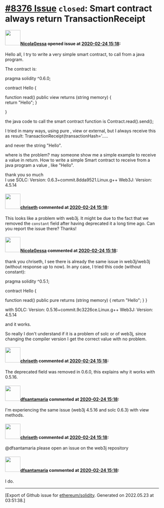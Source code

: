 # [\#8376 Issue](https://github.com/ethereum/solidity/issues/8376) `closed`: Smart contract always return TransactionReceipt

#### <img src="https://avatars.githubusercontent.com/u/23472881?v=4" width="50">[NicolaGessa](https://github.com/NicolaGessa) opened issue at [2020-02-24 15:18](https://github.com/ethereum/solidity/issues/8376):

Hello all, I try to write a very simple smart contract, to call from a java program.

The contract is:
 
pragma solidity ^0.6.0;

contract Hello {

  function read() public view returns (string memory) {   
    return "Hello";
  }	

}


the java code to call the smart contract function is
Contract.read().send();

I tried in many ways, using pure , view or external, but I always receive this as result:
TransactionReceipt{transactionHash='.....

and never the string "Hello".

where is the problem? may someone show me a simple example to receive a value in return.
How to write a simple Smart contract to receive from a java program a value , like "Hello". 

thank you so much  
I use 
SOLC: Version: 0.6.3+commit.8dda9521.Linux.g++
Web3J: Version: 4.5.14

#### <img src="https://avatars.githubusercontent.com/u/9073706?v=4" width="50">[chriseth](https://github.com/chriseth) commented at [2020-02-24 15:18](https://github.com/ethereum/solidity/issues/8376#issuecomment-590439257):

This looks like a problem with web3j. It might be due to the fact that we removed the `constant` field after having deprecated it a long time ago. Can you report the issue there? Thanks!

#### <img src="https://avatars.githubusercontent.com/u/23472881?v=4" width="50">[NicolaGessa](https://github.com/NicolaGessa) commented at [2020-02-24 15:18](https://github.com/ethereum/solidity/issues/8376#issuecomment-590759624):

thank you chriseth, 
I see there is  already the same issue in web3j/web3j (without response up to now).
In any case, I tried this code (without constant):

pragma solidity ^0.5.1;

contract Hello {

  function read() public pure returns (string memory) {
    return "Hello";
  }
}

with 
SOLC: Version: 0.5.16+commit.9c3226ce.Linux.g++
Web3J: Version: 4.5.14

and it works.

So really I don't understand if it is a problem of solc or of web3j, since changing the compiler  version I get the correct value with no problem.

#### <img src="https://avatars.githubusercontent.com/u/9073706?v=4" width="50">[chriseth](https://github.com/chriseth) commented at [2020-02-24 15:18](https://github.com/ethereum/solidity/issues/8376#issuecomment-590770380):

The deprecated field was removed in 0.6.0, this explains why it works with 0.5.16.

#### <img src="https://avatars.githubusercontent.com/u/4408922?u=1bab6852d9ce08877bf83e89a403e83475be5f73&v=4" width="50">[dfsantamaria](https://github.com/dfsantamaria) commented at [2020-02-24 15:18](https://github.com/ethereum/solidity/issues/8376#issuecomment-607736410):

I'm experiencing the same issue (web3j 4.5.16 and solc 0.6.3) with view methods.

#### <img src="https://avatars.githubusercontent.com/u/9073706?v=4" width="50">[chriseth](https://github.com/chriseth) commented at [2020-02-24 15:18](https://github.com/ethereum/solidity/issues/8376#issuecomment-607736843):

@dfsantamaria please open an issue on the web3j repository

#### <img src="https://avatars.githubusercontent.com/u/4408922?u=1bab6852d9ce08877bf83e89a403e83475be5f73&v=4" width="50">[dfsantamaria](https://github.com/dfsantamaria) commented at [2020-02-24 15:18](https://github.com/ethereum/solidity/issues/8376#issuecomment-607737359):

I do.


-------------------------------------------------------------------------------



[Export of Github issue for [ethereum/solidity](https://github.com/ethereum/solidity). Generated on 2022.05.23 at 03:51:38.]
